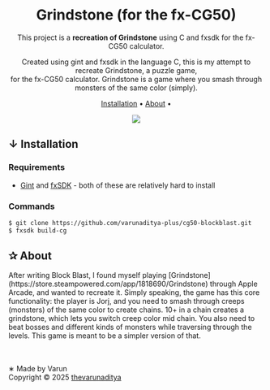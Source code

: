 <div align="center">

# Grindstone (for the fx-CG50)

This project is a **recreation of Grindstone** using C and fxsdk for the fx-CG50 calculator.

Created using gint and fxsdk in the language C, this is my attempt to recreate Grindstone, a puzzle game,</br>
for the fx-CG50 calculator. Grindstone is a game where you smash through monsters of the same color (simply).

[Installation](#installation) •
[About](#about) •

<img src="https://go-skill-icons.vercel.app/api/icons?i=c,cmake&theme=dark" />

</div>

<h2>↓ Installation</h2>

### Requirements
- [Gint](https://git.planet-casio.com/Lephenixnoir/gint) and [fxSDK](https://git.planet-casio.com/Lephenixnoir/fxsdk) - both of these are relatively hard to install

### Commands
```bash
$ git clone https://github.com/varunaditya-plus/cg50-blockblast.git
$ fxsdk build-cg
```

<h2>✰ About</h2>
After writing Block Blast, I found myself playing [Grindstone](https://store.steampowered.com/app/1818690/Grindstone) through Apple Arcade, and wanted to recreate it. Simply speaking, the game has this core functionality: the player is Jorj, and you need to smash through creeps (monsters) of the same color to create chains. 10+ in a chain creates a grindstone, which lets you switch creep color mid chain. You also need to beat bosses and different kinds of monsters while traversing through the levels. This game is meant to be a simpler version of that.

<br /><br />
∗ Made by Varun<br >
Copyright © 2025 ⁠[thevarunaditya](https://github.com/thevarunaditya)
